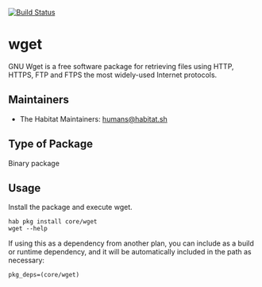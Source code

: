 [![Build Status](https://dev.azure.com/chefcorp-partnerengineering/Chef%20Base%20Plans/_apis/build/status/chef-base-plans.wget?branchName=master)](https://dev.azure.com/chefcorp-partnerengineering/Chef%20Base%20Plans/_build/latest?definitionId=73&branchName=master)

# wget

GNU Wget is a free software package for retrieving files using HTTP, HTTPS, FTP and FTPS the most widely-used Internet protocols.

## Maintainers

* The Habitat Maintainers: <humans@habitat.sh>

## Type of Package

Binary package

## Usage

Install the package and execute wget.

```
hab pkg install core/wget
wget --help
```

If using this as a dependency from another plan, you can include as a build or runtime dependency, and it will be automatically included in the path as necessary:

```
pkg_deps=(core/wget)
```
